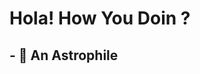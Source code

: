 # Hola! How You Doin ? 


<!-- **JustTelescopic/JustTelescopic** is a ✨ _special_ ✨ repository because its `README.md` (this file) appears on your GitHub profile.

Here are some ideas to get you started: -->
## - 🔭 An Astrophile 


